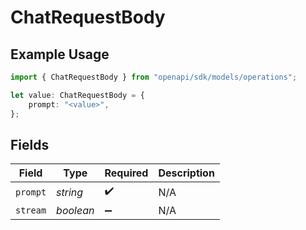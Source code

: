 # ChatRequestBody

## Example Usage

```typescript
import { ChatRequestBody } from "openapi/sdk/models/operations";

let value: ChatRequestBody = {
    prompt: "<value>",
};
```

## Fields

| Field              | Type               | Required           | Description        |
| ------------------ | ------------------ | ------------------ | ------------------ |
| `prompt`           | *string*           | :heavy_check_mark: | N/A                |
| `stream`           | *boolean*          | :heavy_minus_sign: | N/A                |